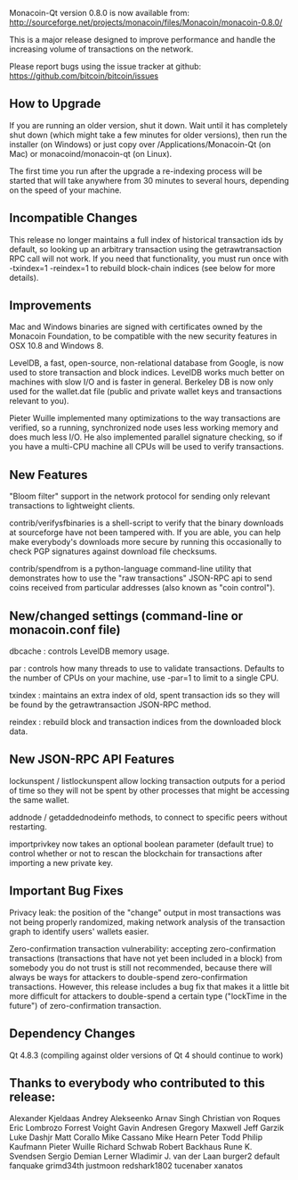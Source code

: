 Monacoin-Qt version 0.8.0 is now available from:
  http://sourceforge.net/projects/monacoin/files/Monacoin/monacoin-0.8.0/

This is a major release designed to improve performance and handle the
increasing volume of transactions on the network.

Please report bugs using the issue tracker at github:
  https://github.com/bitcoin/bitcoin/issues

How to Upgrade
--------------

If you are running an older version, shut it down. Wait
until it has completely shut down (which might take a few minutes for older
versions), then run the installer (on Windows) or just copy over
/Applications/Monacoin-Qt (on Mac) or monacoind/monacoin-qt (on Linux).

The first time you run after the upgrade a re-indexing process will be
started that will take anywhere from 30 minutes to several hours,
depending on the speed of your machine.

Incompatible Changes
--------------------

This release no longer maintains a full index of historical transaction ids
by default, so looking up an arbitrary transaction using the getrawtransaction
RPC call will not work. If you need that functionality, you must run once
with -txindex=1 -reindex=1 to rebuild block-chain indices (see below for more
details).

Improvements
------------

Mac and Windows binaries are signed with certificates owned by the Monacoin
Foundation, to be compatible with the new security features in OSX 10.8 and
Windows 8.

LevelDB, a fast, open-source, non-relational database from Google, is
now used to store transaction and block indices.  LevelDB works much better
on machines with slow I/O and is faster in general. Berkeley DB is now only
used for the wallet.dat file (public and private wallet keys and transactions
relevant to you).

Pieter Wuille implemented many optimizations to the way transactions are
verified, so a running, synchronized node uses less working memory and does
much less I/O. He also implemented parallel signature checking, so if you
have a multi-CPU machine all CPUs will be used to verify transactions.

New Features
------------

"Bloom filter" support in the network protocol for sending only relevant transactions to
lightweight clients.

contrib/verifysfbinaries is a shell-script to verify that the binary downloads
at sourceforge have not been tampered with. If you are able, you can help make
everybody's downloads more secure by running this occasionally to check PGP
signatures against download file checksums.

contrib/spendfrom is a python-language command-line utility that demonstrates
how to use the "raw transactions" JSON-RPC api to send coins received from particular
addresses (also known as "coin control").

New/changed settings (command-line or monacoin.conf file)
--------------------------------------------------------

dbcache : controls LevelDB memory usage.

par : controls how many threads to use to validate transactions. Defaults to the number
of CPUs on your machine, use -par=1 to limit to a single CPU.

txindex : maintains an extra index of old, spent transaction ids so they will be found
by the getrawtransaction JSON-RPC method.

reindex : rebuild block and transaction indices from the downloaded block data.

New JSON-RPC API Features
-------------------------

lockunspent / listlockunspent allow locking transaction outputs for a period of time so
they will not be spent by other processes that might be accessing the same wallet.

addnode / getaddednodeinfo methods, to connect to specific peers without restarting.

importprivkey now takes an optional boolean parameter (default true) to control whether
or not to rescan the blockchain for transactions after importing a new private key.

Important Bug Fixes
-------------------

Privacy leak: the position of the "change" output in most transactions was not being
properly randomized, making network analysis of the transaction graph to identify
users' wallets easier. 

Zero-confirmation transaction vulnerability: accepting zero-confirmation transactions
(transactions that have not yet been included in a block) from somebody you do not
trust is still not recommended, because there will always be ways for attackers to
double-spend zero-confirmation transactions. However, this release includes a bug
fix that makes it a little bit more difficult for attackers to double-spend a
certain type ("lockTime in the future") of zero-confirmation transaction.

Dependency Changes
------------------

Qt 4.8.3 (compiling against older versions of Qt 4 should continue to work)


Thanks to everybody who contributed to this release:
----------------------------------------------------

Alexander Kjeldaas
Andrey Alekseenko
Arnav Singh
Christian von Roques
Eric Lombrozo
Forrest Voight
Gavin Andresen
Gregory Maxwell
Jeff Garzik
Luke Dashjr
Matt Corallo
Mike Cassano
Mike Hearn
Peter Todd
Philip Kaufmann
Pieter Wuille
Richard Schwab
Robert Backhaus
Rune K. Svendsen
Sergio Demian Lerner
Wladimir J. van der Laan
burger2
default
fanquake
grimd34th
justmoon
redshark1802
tucenaber
xanatos
